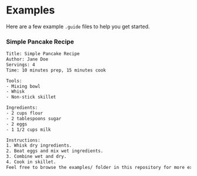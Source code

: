 # Examples

Here are a few example `.guide` files to help you get started.

### Simple Pancake Recipe

```txt
Title: Simple Pancake Recipe
Author: Jane Doe
Servings: 4
Time: 10 minutes prep, 15 minutes cook

Tools:
- Mixing bowl
- Whisk
- Non-stick skillet

Ingredients:
- 2 cups flour
- 2 tablespoons sugar
- 2 eggs
- 1 1/2 cups milk

Instructions:
1. Whisk dry ingredients.
2. Beat eggs and mix wet ingredients.
3. Combine wet and dry.
4. Cook in skillet.
Feel free to browse the examples/ folder in this repository for more examples.